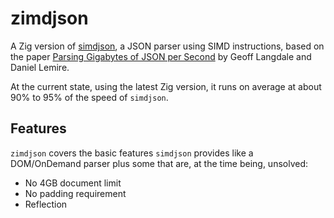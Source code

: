 # zimdjson
A Zig version of [simdjson](https://github.com/simdjson/simdjson), a JSON parser using SIMD instructions, based on the paper [Parsing Gigabytes of JSON per Second](https://arxiv.org/abs/1902.08318) by Geoff Langdale and Daniel Lemire.

At the current state, using the latest Zig version, it runs on average at about 90% to 95% of the speed of `simdjson`.

## Features
`zimdjson` covers the basic features `simdjson` provides like a DOM/OnDemand parser plus some that are, at the time being, unsolved:
- No 4GB document limit
- No padding requirement
- Reflection

